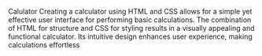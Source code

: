 Calulator
Creating a calculator using HTML and CSS allows for a simple yet effective user interface for performing basic calculations. The combination of HTML for structure and CSS for styling results in a visually appealing and functional calculator. Its intuitive design enhances user experience, making calculations effortless
